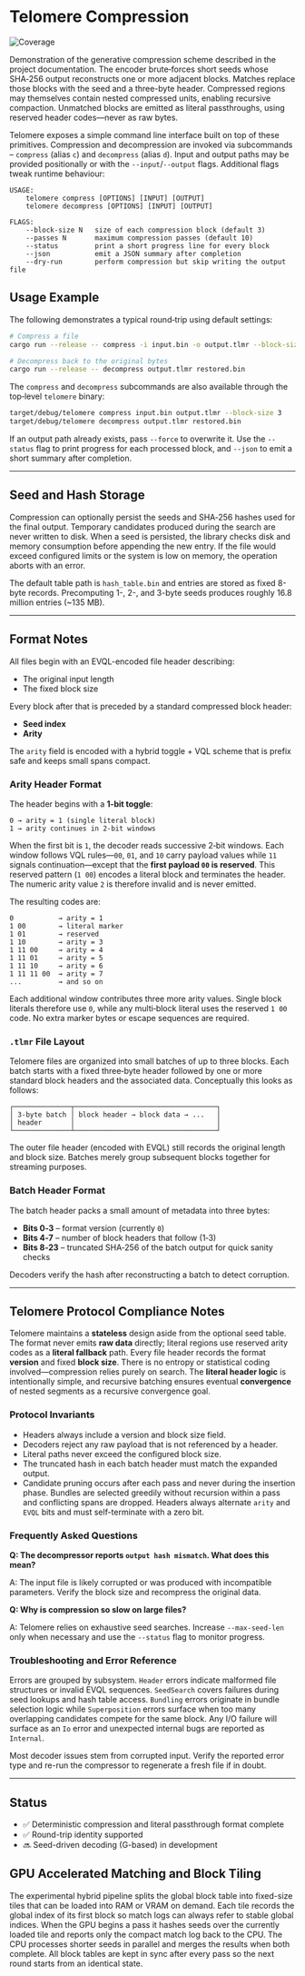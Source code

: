 # Telomere Compression

![Coverage](https://github.com/OWNER/Inchworm/actions/workflows/coverage.yml/badge.svg?branch=main)

Demonstration of the generative compression scheme described in the project
documentation. The encoder brute‑forces short seeds whose SHA‑256 output
reconstructs one or more adjacent blocks. Matches replace those blocks with the
seed and a three-byte header. Compressed regions may themselves contain nested
compressed units, enabling recursive compaction. Unmatched blocks are emitted as
literal passthroughs, using reserved header codes—never as raw bytes.

Telomere exposes a simple command line interface built on top of these
primitives. Compression and decompression are invoked via subcommands –
`compress` (alias `c`) and `decompress` (alias `d`). Input and output paths may
be provided positionally or with the `--input`/`--output` flags. Additional
flags tweak runtime behaviour:

```text
USAGE:
    telomere compress [OPTIONS] [INPUT] [OUTPUT]
    telomere decompress [OPTIONS] [INPUT] [OUTPUT]

FLAGS:
    --block-size N   size of each compression block (default 3)
    --passes N       maximum compression passes (default 10)
    --status         print a short progress line for every block
    --json           emit a JSON summary after completion
    --dry-run        perform compression but skip writing the output file
```

## Usage Example

The following demonstrates a typical round‑trip using default settings:

```bash
# Compress a file
cargo run --release -- compress -i input.bin -o output.tlmr --block-size 4 --status

# Decompress back to the original bytes
cargo run --release -- decompress output.tlmr restored.bin
```

The `compress` and `decompress` subcommands are also available through the
top‑level `telomere` binary:

```bash
target/debug/telomere compress input.bin output.tlmr --block-size 3
target/debug/telomere decompress output.tlmr restored.bin
```

If an output path already exists, pass `--force` to overwrite it.  Use the
`--status` flag to print progress for each processed block, and `--json` to emit
a short summary after completion.

---

## Seed and Hash Storage

Compression can optionally persist the seeds and SHA‑256 hashes used for the
final output. Temporary candidates produced during the search are never written
to disk. When a seed is persisted, the library checks disk and memory
consumption before appending the new entry. If the file would exceed configured
limits or the system is low on memory, the operation aborts with an error.

The default table path is `hash_table.bin` and entries are stored as fixed
8-byte records. Precomputing 1-, 2-, and 3-byte seeds produces roughly 16.8
million entries (~135 MB).

---

## Format Notes

All files begin with an EVQL-encoded file header describing:

- The original input length
- The fixed block size

Every block after that is preceded by a standard compressed block header:

- **Seed index**
- **Arity**

The `arity` field is encoded with a hybrid toggle + VQL scheme that is prefix
safe and keeps small spans compact.

### Arity Header Format

The header begins with a **1‑bit toggle**:

```
0 → arity = 1 (single literal block)
1 → arity continues in 2‑bit windows
```

When the first bit is `1`, the decoder reads successive 2‑bit windows.  Each
window follows VQL rules—`00`, `01`, and `10` carry payload values while `11`
signals continuation—except that the **first payload `00` is reserved**.  This
reserved pattern (`1 00`) encodes a literal block and terminates the header.
The numeric arity value `2` is therefore invalid and is never emitted.

The resulting codes are:

```
0           → arity = 1
1 00        → literal marker
1 01        → reserved
1 10        → arity = 3
1 11 00     → arity = 4
1 11 01     → arity = 5
1 11 10     → arity = 6
1 11 11 00  → arity = 7
...         → and so on
```

Each additional window contributes three more arity values.  Single block
literals therefore use `0`, while any multi‑block literal uses the reserved
`1 00` code.  No extra marker bytes or escape sequences are required.

### `.tlmr` File Layout

Telomere files are organized into small batches of up to three blocks.  Each
batch starts with a fixed three‑byte header followed by one or more standard
block headers and the associated data.  Conceptually this looks as follows:

```text
┌──────────────┬───────────────────────────────────┐
│ 3‑byte batch │ block header → block data → ...   │
│ header       │                                   │
└──────────────┴───────────────────────────────────┘
```

The outer file header (encoded with EVQL) still records the original length and
block size.  Batches merely group subsequent blocks together for streaming
purposes.

### Batch Header Format

The batch header packs a small amount of metadata into three bytes:

- **Bits 0‑3** – format version (currently `0`)
- **Bits 4‑7** – number of block headers that follow (1‑3)
- **Bits 8‑23** – truncated SHA‑256 of the batch output for quick sanity checks

Decoders verify the hash after reconstructing a batch to detect corruption.

---

## Telomere Protocol Compliance Notes

Telomere maintains a **stateless** design aside from the optional seed table.
The format never emits **raw data** directly; literal regions use reserved arity
codes as a **literal fallback** path. Every file header records the format
**version** and fixed **block size**. There is no entropy or statistical coding
involved—compression relies purely on search. The **literal header logic** is
intentionally simple, and recursive batching ensures eventual **convergence** of
nested segments as a recursive convergence goal.

### Protocol Invariants

- Headers always include a version and block size field.
- Decoders reject any raw payload that is not referenced by a header.
- Literal paths never exceed the configured block size.
- The truncated hash in each batch header must match the expanded output.
- Candidate pruning occurs after each pass and never during the insertion
  phase. Bundles are selected greedily without recursion within a pass and
  conflicting spans are dropped. Headers always alternate `arity` and `EVQL`
  bits and must self-terminate with a zero bit.

### Frequently Asked Questions

**Q: The decompressor reports `output hash mismatch`. What does this mean?**

A: The input file is likely corrupted or was produced with incompatible
parameters. Verify the block size and recompress the original data.

**Q: Why is compression so slow on large files?**

A: Telomere relies on exhaustive seed searches. Increase `--max-seed-len` only
when necessary and use the `--status` flag to monitor progress.

### Troubleshooting and Error Reference

Errors are grouped by subsystem. `Header` errors indicate malformed file
structures or invalid EVQL sequences. `SeedSearch` covers failures during seed
lookups and hash table access. `Bundling` errors originate in bundle selection
logic while `Superposition` errors surface when too many overlapping candidates
compete for the same block. Any I/O failure will surface as an `Io` error and
unexpected internal bugs are reported as `Internal`.

Most decoder issues stem from corrupted input. Verify the reported error type
and re-run the compressor to regenerate a fresh file if in doubt.

---

## Status

- ✅ Deterministic compression and literal passthrough format complete
- ✅ Round-trip identity supported
- 🔜 Seed-driven decoding (G-based) in development

## GPU Accelerated Matching and Block Tiling

The experimental hybrid pipeline splits the global block table into fixed-size
tiles that can be loaded into RAM or VRAM on demand. Each tile records the
global index of its first block so match logs can always refer to stable global
indices. When the GPU begins a pass it hashes seeds over the currently loaded
tile and reports only the compact match log back to the CPU. The CPU processes
shorter seeds in parallel and merges the results when both complete.  All block
tables are kept in sync after every pass so the next round starts from an
identical state.
